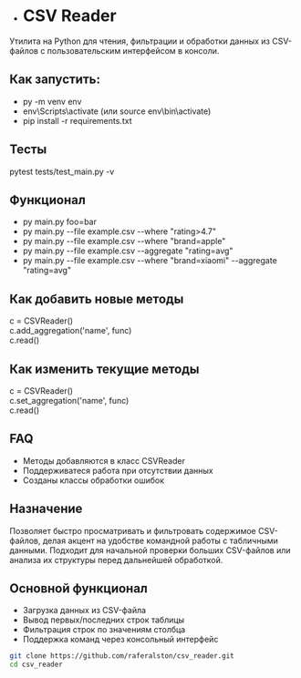 - # CSV Reader

Утилита на Python для чтения, фильтрации и обработки данных из CSV-файлов с пользовательским интерфейсом в консоли.

## Как запустить:
- py -m venv env
- env\Scripts\activate (или source env\bin\activate)
- pip install -r requirements.txt

## Тесты
pytest tests/test_main.py -v

## Функционал
- py main.py foo=bar
- py main.py --file example.csv --where "rating>4.7"
- py main.py --file example.csv --where "brand=apple"
- py main.py --file example.csv --aggregate "rating=avg"
- py main.py --file example.csv --where "brand=xiaomi" --aggregate "rating=avg"

## Как добавить новые методы
c = CSVReader()  
c.add_aggregation('name', func)  
c.read()  
  
## Как изменить текущие методы
c = CSVReader()  
c.set_aggregation('name', func)  
c.read()  

## FAQ
- Методы добавляются в класс CSVReader
- Поддерживатеся работа при отсутствии данных
- Созданы классы обработки ошибок

## Назначение

Позволяет быстро просматривать и фильтровать содержимое CSV-файлов, делая акцент на удобстве командной работы с табличными данными. Подходит для начальной проверки больших CSV-файлов или анализа их структуры перед дальнейшей обработкой.

## Основной функционал

- Загрузка данных из CSV-файла
- Вывод первых/последних строк таблицы
- Фильтрация строк по значениям столбца
- Поддержка команд через консольный интерфейс

```bash
git clone https://github.com/raferalston/csv_reader.git
cd csv_reader
